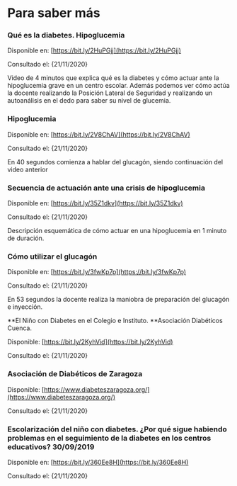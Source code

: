 # Para saber más

### Qué es la diabetes. Hipoglucemia

Disponible en: [https://bit.ly/2HuPGjj](https://bit.ly/2HuPGjj) 

Consultado el: {21/11/2020}

Video de 4 minutos que explica qué es la diabetes y cómo actuar ante la hipoglucemia grave en un centro escolar. Además podemos ver cómo actúa la docente realizando la Posición Lateral de Seguridad y realizando un autoanálisis en el dedo para saber su nivel de glucemia.

### Hipoglucemia

Disponible en: [https://bit.ly/2V8ChAV](https://bit.ly/2V8ChAV) 

Consultado el: {21/11/2020}

En 40 segundos comienza a hablar del glucagón, siendo continuación del video anterior

### Secuencia de actuación ante una crisis de hipoglucemia

Disponible en: [https://bit.ly/35Z1dkv](https://bit.ly/35Z1dkv) 

Consultado el: {21/11/2020} 

Descripción esquemática de cómo actuar en una hipoglucemia en 1 minuto de duración.

### Cómo utilizar el glucagón

Disponible en: [https://bit.ly/3fwKp7p](https://bit.ly/3fwKp7p) 

Consultado el: {21/11/2020}

En 53 segundos la docente realiza la maniobra de preparación del glucagón e inyección.

**El Niño con Diabetes en el Colegio e Instituto. **Asociación Diabéticos Cuenca.

Disponible: [https://bit.ly/2KyhVid](https://bit.ly/2KyhVid)

 

Consultado el: {21/11/2020}

### Asociación de Diabéticos de Zaragoza

Disponible: [https://www.diabeteszaragoza.org/](https://www.diabeteszaragoza.org/) 

 

Consultado el: {21/11/2020}

### Escolarización del niño con diabetes. ¿Por qué sigue habiendo problemas en el seguimiento de la diabetes en los centros educativos? 30/09/2019

Disponible en: [https://bit.ly/360Ee8H](https://bit.ly/360Ee8H) 

Consultado el: {21/11/2020}